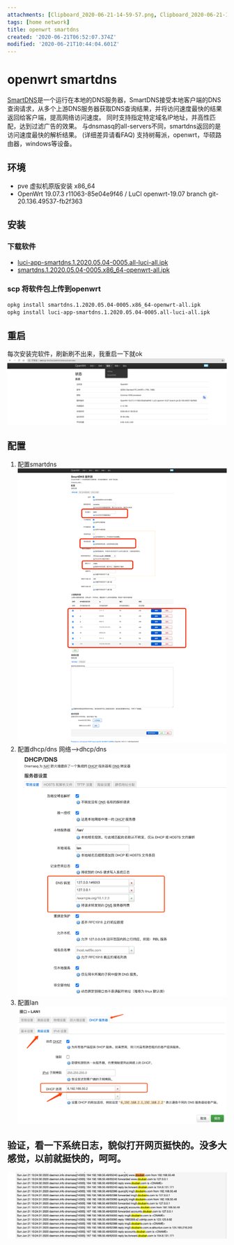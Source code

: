 ```yaml
---
attachments: [Clipboard_2020-06-21-14-59-57.png, Clipboard_2020-06-21-18-36-57.png, Clipboard_2020-06-21-18-36-59.png, Clipboard_2020-06-21-18-37-03.png, Clipboard_2020-06-21-18-39-06.png, Clipboard_2020-06-21-18-40-44.png, Clipboard_2020-06-21-18-41-13.png, Clipboard_2020-06-21-18-42-11.png]
tags: [home network]
title: openwrt smartdns
created: '2020-06-21T06:52:07.374Z'
modified: '2020-06-21T10:44:04.601Z'
---
```


# openwrt smartdns
[SmartDNS](https://github.com/pymumu/smartdns)是一个运行在本地的DNS服务器，SmartDNS接受本地客户端的DNS查询请求，从多个上游DNS服务器获取DNS查询结果，并将访问速度最快的结果返回给客户端，提高网络访问速度。 同时支持指定特定域名IP地址，并高性匹配，达到过滤广告的效果。
与dnsmasq的all-servers不同，smartdns返回的是访问速度最快的解析结果。 (详细差异请看FAQ)
支持树莓派，openwrt，华硕路由器，windows等设备。
## 环境
- pve 虚拟机原版安装 x86_64
- OpenWrt 19.07.3 r11063-85e04e9f46 / LuCI openwrt-19.07 branch git-20.136.49537-fb2f363
## 安装
### 下载软件
- [luci-app-smartdns.1.2020.05.04-0005.all-luci-all.ipk](https://github-production-release-asset-2e65be.s3.amazonaws.com/130578889/10883d00-8d9c-11ea-9fd9-8b5cc9f5e810?X-Amz-Algorithm=AWS4-HMAC-SHA256&X-Amz-Credential=AKIAIWNJYAX4CSVEH53A%2F20200621%2Fus-east-1%2Fs3%2Faws4_request&X-Amz-Date=20200621T064230Z&X-Amz-Expires=300&X-Amz-Signature=5c573017da757e27b53aff84bba0dd6d9a2a4a7e9dacab3f86f3cea9357a1c41&X-Amz-SignedHeaders=host&actor_id=27984436&repo_id=130578889&response-content-disposition=attachment%3B%20filename%3Dluci-app-smartdns.1.2020.05.04-0005.all-luci-all.ipk&response-content-type=application%2Foctet-stream)
- [smartdns.1.2020.05.04-0005.x86_64-openwrt-all.ipk](https://github-production-release-asset-2e65be.s3.amazonaws.com/130578889/2138b300-8d9c-11ea-9171-1e8ea7b029f9?X-Amz-Algorithm=AWS4-HMAC-SHA256&X-Amz-Credential=AKIAIWNJYAX4CSVEH53A%2F20200621%2Fus-east-1%2Fs3%2Faws4_request&X-Amz-Date=20200621T064526Z&X-Amz-Expires=300&X-Amz-Signature=9b30204869869ea790bcc38890bb4e07b53d9242c33e80883b9a53406a5da80e&X-Amz-SignedHeaders=host&actor_id=27984436&repo_id=130578889&response-content-disposition=attachment%3B%20filename%3Dsmartdns.1.2020.05.04-0005.x86_64-openwrt-all.ipk&response-content-type=application%2Foctet-stream)
### scp 将软件包上传到openwrt
```bash
opkg install smartdns.1.2020.05.04-0005.x86_64-openwrt-all.ipk
opkg install luci-app-smartdns.1.2020.05.04-0005.all-luci-all.ipk
```
## 重启
每次安装完软件，刷新刷不出来，我重启一下就ok
![](attachments/Clipboard_2020-06-21-14-59-57.png)
## 配置
1. 配置smartdns
![](attachments/Clipboard_2020-06-21-18-37-03.png)
2. 配置dhcp/dns
网络-->dhcp/dns
![](attachments/Clipboard_2020-06-21-18-39-06.png)
3. 配置lan
![](attachments/Clipboard_2020-06-21-18-41-13.png)
## 验证，看一下系统日志，貌似打开网页挺快的。没多大感觉，以前就挺快的，呵呵。
![](attachments/Clipboard_2020-06-21-18-42-11.png)




